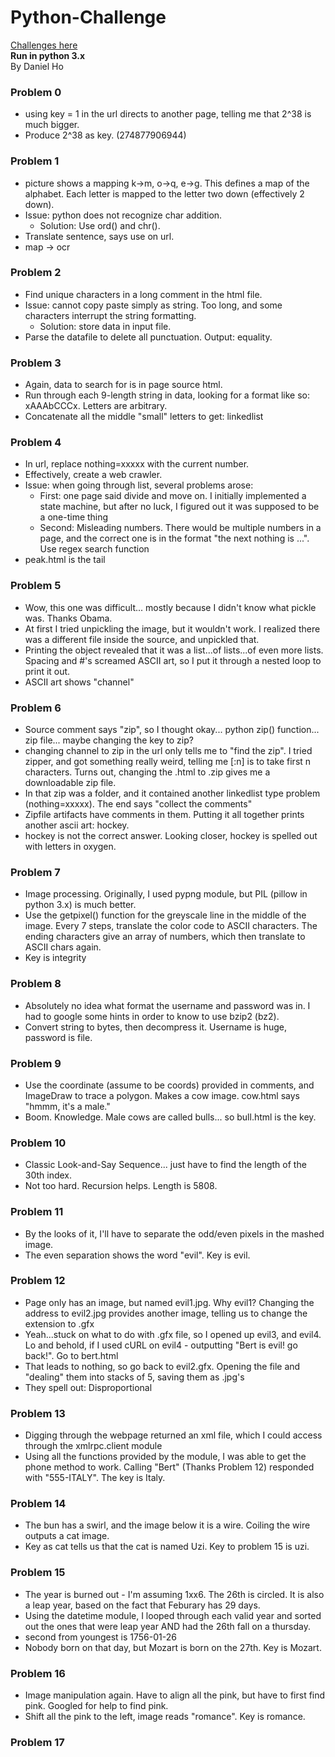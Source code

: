 # Python-Challenge  
[Challenges here](wwww.pythonchallenge.com)  
**Run in python 3.x**  
By Daniel Ho  
  
  
  
### **Problem 0**  
* using key = 1 in the url directs to another page, telling me that 2^38 is much bigger.  
* Produce 2^38 as key. (274877906944)  
  
### **Problem 1**  
* picture shows a mapping k->m, o->q, e->g. This defines a map of the alphabet. Each letter is mapped to the letter two down (effectively 2 down).  
* Issue: python does not recognize char addition.
	* Solution: Use ord() and chr().  
* Translate sentence, says use on url.  
* map -> ocr  
  
### **Problem 2**  
* Find unique characters in a long comment in the html file.  
* Issue: cannot copy paste simply as string. Too long, and some characters interrupt the string formatting.
	* Solution: store data in input file.  
* Parse the datafile to delete all punctuation. Output: equality.  
  
### **Problem 3**  
* Again, data to search for is in page source html.  
* Run through each 9-length string in data, looking for a format like so: xAAAbCCCx. Letters are arbitrary.  
* Concatenate all the middle "small" letters to get: linkedlist	
	
### **Problem 4**	
* In url, replace nothing=xxxxx with the current number.	
* Effectively, create a web crawler.		
* Issue: when going through list, several problems arose:
	* First: one page said divide and move on. I initially implemented a state machine, but after no luck, I figured out it was supposed to be a one-time thing		
	* Second: Misleading numbers. There would be multiple numbers in a page, and the correct one is in the format "the next nothing is ...". Use regex search function	
* peak.html is the tail	
	
### **Problem 5**	
* Wow, this one was difficult... mostly because I didn't know what pickle was. Thanks Obama.	
* At first I tried unpickling the image, but it wouldn't work. I realized there was a different file inside the source, and unpickled that.	
* Printing the object revealed that it was a list...of lists...of even more lists. Spacing and #'s screamed ASCII art, so I put it through a nested loop to print it out. 	
* ASCII art shows "channel"	

### **Problem 6**	
* Source comment says "zip", so I thought okay... python zip() function... zip file... maybe changing the key to zip?	
* changing channel to zip in the url only tells me to "find the zip". I tried zipper, and got something really weird, telling me [:n] is to take first n characters. Turns out, changing the .html to .zip gives me a downloadable zip file.		
* In that zip was a folder, and it contained another linkedlist type problem (nothing=xxxxx). The end says "collect the comments"	
* Zipfile artifacts have comments in them. Putting it all together prints another ascii art: hockey.
* hockey is not the correct answer. Looking closer, hockey is spelled out with letters in oxygen.
	
### **Problem 7**	
* Image processing. Originally, I used pypng module, but PIL (pillow in python 3.x) is much better. 	
* Use the getpixel() function for the greyscale line in the middle of the image. Every 7 steps, translate the color code to ASCII characters. The ending characters give an array of numbers, which then translate to ASCII chars again.
* Key is integrity

### **Problem 8**
* Absolutely no idea what format the username and password was in. I had to google some hints in order to know to use bzip2 (bz2). 
* Convert string to bytes, then decompress it. Username is huge, password is file.
	
### **Problem 9**
* Use the coordinate (assume to be coords) provided in comments, and ImageDraw to trace a polygon. Makes a cow image. cow.html says "hmmm, it's a male."
* Boom. Knowledge. Male cows are called bulls... so bull.html is the key.

### **Problem 10**
* Classic Look-and-Say Sequence... just have to find the length of the 30th index.
* Not too hard. Recursion helps. Length is 5808.

### **Problem 11**
* By the looks of it, I'll have to separate the odd/even pixels in the mashed image.
* The even separation shows the word "evil". Key is evil.

### **Problem 12**
* Page only has an image, but named evil1.jpg. Why evil1? Changing the address to evil2.jpg provides another image, telling us to change the extension to .gfx
* Yeah...stuck on what to do with .gfx file, so I opened up evil3, and evil4. Lo and behold, if I used cURL on evil4 - outputting "Bert is evil! go back!". Go to bert.html
* That leads to nothing, so go back to evil2.gfx. Opening the file and "dealing" them into stacks of 5, saving them as .jpg's
* They spell out: Disproportional

### **Problem 13**
* Digging through the webpage returned an xml file, which I could access through the xmlrpc.client module
* Using all the functions provided by the module, I was able to get the phone method to work. Calling "Bert" (Thanks Problem 12) responded with "555-ITALY". The key is Italy.
	
### **Problem 14**
* The bun has a swirl, and the image below it is a wire. Coiling the wire outputs a cat image.
* Key as cat tells us that the cat is named Uzi. Key to problem 15 is uzi.
	
### **Problem 15**
* The year is burned out - I'm assuming 1xx6. The 26th is circled. It is also a leap year, based on the fact that Feburary has 29 days. 
* Using the datetime module, I looped through each valid year and sorted out the ones that were leap year AND had the 26th fall on a thursday.
* second from youngest is 1756-01-26
* Nobody born on that day, but Mozart is born on the 27th. Key is Mozart.

### **Problem 16**
* Image manipulation again. Have to align all the pink, but have to first find pink. Googled for help to find pink.
* Shift all the pink to the left, image reads "romance". Key is romance.	
	
### **Problem 17**
